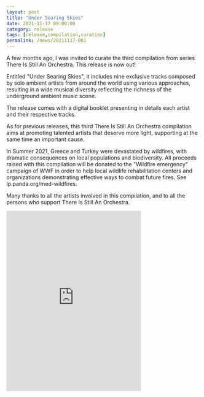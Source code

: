 ```yaml
---
layout: post
title: "Under Searing Skies"
date: 2021-11-17 09:00:00
category: release
tags: [release,compilation,curation]
permalink: /news/20211117-001
---
```


A few months ago, I was invited to curate the third compilation from series There Is Still An Orchestra. This release is now out!<!--more-->

Entitled "Under Searing Skies", it includes nine exclusive tracks composed by solo ambient artists from around the world using various approaches, resulting in a wide musical diversity reflecting the richness of the underground ambient music scene.

The release comes with a digital booklet presenting in details each artist and their respective tracks.

As for previous releases, this third There Is Still An Orchestra compilation aims at promoting talented artists that deserve more light, supporting at the same time an important cause.

In Summer 2021, Greece and Turkey were devastated by wildfires, with dramatic consequences on local populations and biodiversity. All proceeds raised with this compilation will be donated to the "Wildfire emergency" campaign of WWF in order to help local wildlife rehabilitation centers and organizations demonstrating effective ways to combat future fires. See lp.panda.org/med-wildfires.

Many thanks to all the artists involved in this compilation, and to all the persons who support There Is Still An Orchestra.


<iframe style="border: 0; width: 350px; height: 470px;" src="https://bandcamp.com/EmbeddedPlayer/album=1633242473/size=large/bgcol=ffffff/linkcol=0687f5/tracklist=false/transparent=true/" seamless><a href="https://stillanorchestra.bandcamp.com/album/under-searing-skies-2">Under Searing Skies by There is still an orchestra</a></iframe>